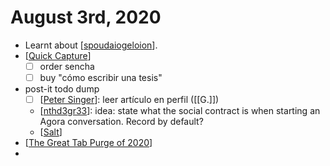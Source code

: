 # August 3rd, 2020
- Learnt about [[spoudaiogeloion]].
- [[Quick Capture]]
    - [ ] order sencha 
    - [ ] buy "cómo escribir una tesis"
- post-it todo dump
    - [ ] [[Peter Singer]]: leer artículo en perfil ([[G.]]) 
    - [[nthd3gr33]]: idea: state what the social contract is when starting an Agora conversation. Record by default?
    - [[Salt]]
- [[The Great Tab Purge of 2020]]
- 

[//begin]: # "Autogenerated link references for markdown compatibility"
[spoudaiogeloion]: ../spoudaiogeloion.md "Spoudaiogeloion"
[Quick Capture]: ../quick-capture.md "Quick Capture"
[Peter Singer]: ../peter-singer.md "Peter Singer"
[nthd3gr33]: ../nthd3gr33.md "Nthd3gr33"
[Salt]: ../salt.md "Salt"
[The Great Tab Purge of 2020]: ../the-great-tab-purge-of-2020.md "The Great Tab Purge of 2020"
[//end]: # "Autogenerated link references"